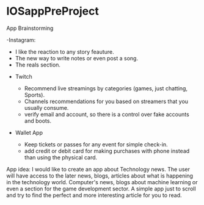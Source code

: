 # IOSappPreProject

App Brainstorming

-Instagram:
  * I like the reaction to any story feauture.
  * The new way to write notes or even post a song.
  * The reals section.

- Twitch
  * Recommend live streamings by categories (games, just chatting, Sports).
  * Channels recommendations for you based on streamers that you usually consume.
  * verify email and account, so there is a control over fake accounts and boots.

- Wallet App
  * Keep tickets or passes for any event for simple check-in.
  * add credit or debit card for making purchases with phone instead than using the physical card.
 
App idea:
  I would like to create an app about Technology news. The user will have access to the later news, blogs, articles about what is happening in the technology world. Computer's news, blogs about machine learning or even a section for the game development sector. A simple app just to scroll and try to find the perfect and more interesting article for you to read.
